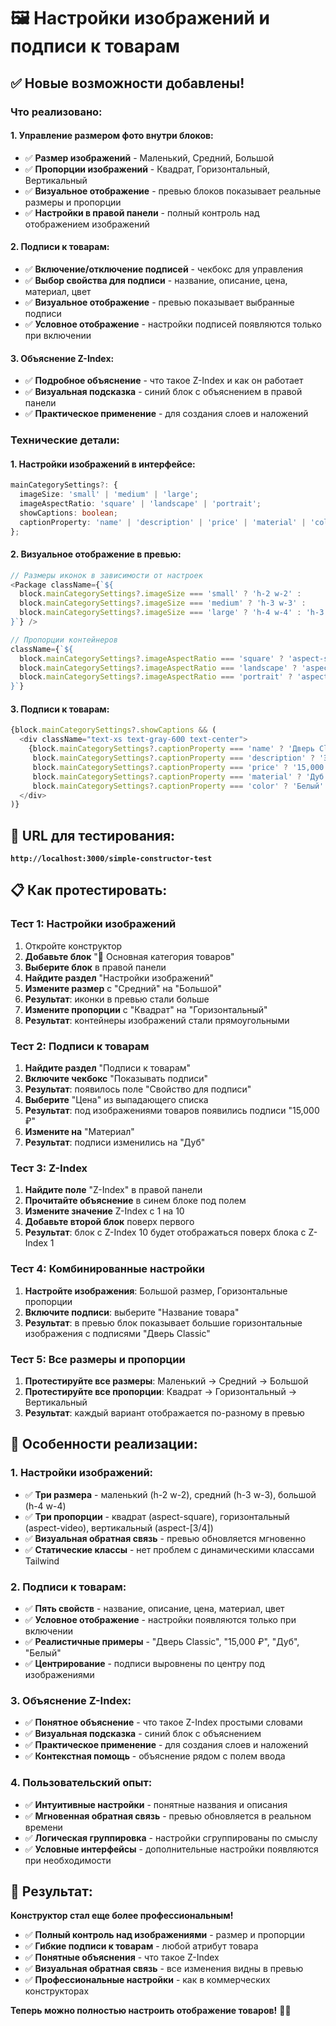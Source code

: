 # 🖼️ Настройки изображений и подписи к товарам

## ✅ **Новые возможности добавлены!**

### **Что реализовано:**

#### **1. Управление размером фото внутри блоков:**
- ✅ **Размер изображений** - Маленький, Средний, Большой
- ✅ **Пропорции изображений** - Квадрат, Горизонтальный, Вертикальный
- ✅ **Визуальное отображение** - превью блоков показывает реальные размеры и пропорции
- ✅ **Настройки в правой панели** - полный контроль над отображением изображений

#### **2. Подписи к товарам:**
- ✅ **Включение/отключение подписей** - чекбокс для управления
- ✅ **Выбор свойства для подписи** - название, описание, цена, материал, цвет
- ✅ **Визуальное отображение** - превью показывает выбранные подписи
- ✅ **Условное отображение** - настройки подписей появляются только при включении

#### **3. Объяснение Z-Index:**
- ✅ **Подробное объяснение** - что такое Z-Index и как он работает
- ✅ **Визуальная подсказка** - синий блок с объяснением в правой панели
- ✅ **Практическое применение** - для создания слоев и наложений

### **Технические детали:**

#### **1. Настройки изображений в интерфейсе:**
```typescript
mainCategorySettings?: {
  imageSize: 'small' | 'medium' | 'large';
  imageAspectRatio: 'square' | 'landscape' | 'portrait';
  showCaptions: boolean;
  captionProperty: 'name' | 'description' | 'price' | 'material' | 'color';
};
```

#### **2. Визуальное отображение в превью:**
```typescript
// Размеры иконок в зависимости от настроек
<Package className={`${
  block.mainCategorySettings?.imageSize === 'small' ? 'h-2 w-2' :
  block.mainCategorySettings?.imageSize === 'medium' ? 'h-3 w-3' :
  block.mainCategorySettings?.imageSize === 'large' ? 'h-4 w-4' : 'h-3 w-3'
}`} />

// Пропорции контейнеров
className={`${
  block.mainCategorySettings?.imageAspectRatio === 'square' ? 'aspect-square' :
  block.mainCategorySettings?.imageAspectRatio === 'landscape' ? 'aspect-video' :
  block.mainCategorySettings?.imageAspectRatio === 'portrait' ? 'aspect-[3/4]' : 'aspect-square'
}`}
```

#### **3. Подписи к товарам:**
```typescript
{block.mainCategorySettings?.showCaptions && (
  <div className="text-xs text-gray-600 text-center">
    {block.mainCategorySettings?.captionProperty === 'name' ? 'Дверь Classic' :
     block.mainCategorySettings?.captionProperty === 'description' ? 'Элегантная дверь...' :
     block.mainCategorySettings?.captionProperty === 'price' ? '15,000 ₽' :
     block.mainCategorySettings?.captionProperty === 'material' ? 'Дуб' :
     block.mainCategorySettings?.captionProperty === 'color' ? 'Белый' : 'Название'}
  </div>
)}
```

## 🚀 **URL для тестирования:**
**`http://localhost:3000/simple-constructor-test`**

## 📋 **Как протестировать:**

### **Тест 1: Настройки изображений**
1. Откройте конструктор
2. **Добавьте блок** "🏪 Основная категория товаров"
3. **Выберите блок** в правой панели
4. **Найдите раздел** "Настройки изображений"
5. **Измените размер** с "Средний" на "Большой"
6. **Результат**: иконки в превью стали больше
7. **Измените пропорции** с "Квадрат" на "Горизонтальный"
8. **Результат**: контейнеры изображений стали прямоугольными

### **Тест 2: Подписи к товарам**
1. **Найдите раздел** "Подписи к товарам"
2. **Включите чекбокс** "Показывать подписи"
3. **Результат**: появилось поле "Свойство для подписи"
4. **Выберите** "Цена" из выпадающего списка
5. **Результат**: под изображениями товаров появились подписи "15,000 ₽"
6. **Измените на** "Материал"
7. **Результат**: подписи изменились на "Дуб"

### **Тест 3: Z-Index**
1. **Найдите поле** "Z-Index" в правой панели
2. **Прочитайте объяснение** в синем блоке под полем
3. **Измените значение** Z-Index с 1 на 10
4. **Добавьте второй блок** поверх первого
5. **Результат**: блок с Z-Index 10 будет отображаться поверх блока с Z-Index 1

### **Тест 4: Комбинированные настройки**
1. **Настройте изображения**: Большой размер, Горизонтальные пропорции
2. **Включите подписи**: выберите "Название товара"
3. **Результат**: в превью блок показывает большие горизонтальные изображения с подписями "Дверь Classic"

### **Тест 5: Все размеры и пропорции**
1. **Протестируйте все размеры**: Маленький → Средний → Большой
2. **Протестируйте все пропорции**: Квадрат → Горизонтальный → Вертикальный
3. **Результат**: каждый вариант отображается по-разному в превью

## 🎯 **Особенности реализации:**

### **1. Настройки изображений:**
- ✅ **Три размера** - маленький (h-2 w-2), средний (h-3 w-3), большой (h-4 w-4)
- ✅ **Три пропорции** - квадрат (aspect-square), горизонтальный (aspect-video), вертикальный (aspect-[3/4])
- ✅ **Визуальная обратная связь** - превью обновляется мгновенно
- ✅ **Статические классы** - нет проблем с динамическими классами Tailwind

### **2. Подписи к товарам:**
- ✅ **Пять свойств** - название, описание, цена, материал, цвет
- ✅ **Условное отображение** - настройки появляются только при включении
- ✅ **Реалистичные примеры** - "Дверь Classic", "15,000 ₽", "Дуб", "Белый"
- ✅ **Центрирование** - подписи выровнены по центру под изображениями

### **3. Объяснение Z-Index:**
- ✅ **Понятное объяснение** - что такое Z-Index простыми словами
- ✅ **Визуальная подсказка** - синий блок с объяснением
- ✅ **Практическое применение** - для создания слоев и наложений
- ✅ **Контекстная помощь** - объяснение рядом с полем ввода

### **4. Пользовательский опыт:**
- ✅ **Интуитивные настройки** - понятные названия и описания
- ✅ **Мгновенная обратная связь** - превью обновляется в реальном времени
- ✅ **Логическая группировка** - настройки сгруппированы по смыслу
- ✅ **Условные интерфейсы** - дополнительные настройки появляются при необходимости

## 🎉 **Результат:**

**Конструктор стал еще более профессиональным!**

- ✅ **Полный контроль над изображениями** - размер и пропорции
- ✅ **Гибкие подписи к товарам** - любой атрибут товара
- ✅ **Понятные объяснения** - что такое Z-Index
- ✅ **Визуальная обратная связь** - все изменения видны в превью
- ✅ **Профессиональные настройки** - как в коммерческих конструкторах

**Теперь можно полностью настроить отображение товаров!** 🎨✨


